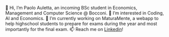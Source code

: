 👋 Hi, I’m Paolo Auletta, an incoming BSc student in Economics, Management and Computer Science @ Bocconi.
👀 I’m interested in Coding, AI and Economics. 
🔭 I’m currently working on MaturaMente, a webapp to help highschool students to prepare for exams during the year and most importantly for the final exam.
📫 Reach me on [Linkedin](www.linkedin.com/in/paolo-auletta)!
